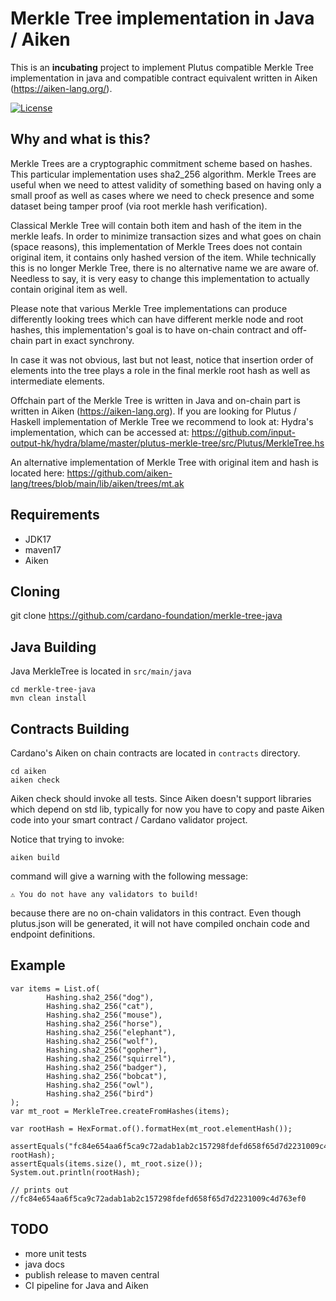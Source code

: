 # Merkle Tree implementation in Java / Aiken

This is an **incubating** project to implement Plutus compatible Merkle Tree implementation in java and compatible contract equivalent written in Aiken (https://aiken-lang.org/).

[![License](https://img.shields.io:/github/license/cardano-foundation/merkle-tree-java?label=license)](https://github.com/cardano-foundation/merkle-tree-java/blob/master/LICENSE)

## Why and what is this?
Merkle Trees are a cryptographic commitment scheme based on hashes. This particular implementation uses sha2_256 algorithm.
Merkle Trees are useful when we need to attest validity of something based on having only a small proof as well as cases
where we need to check presence and some dataset being tamper proof (via root merkle hash verification).

Classical Merkle Tree will contain both item and hash of the item in the merkle leafs. In order to minimize transaction sizes
and what goes on chain (space reasons), this implementation of Merkle Trees does not contain original item,
it contains only hashed version of the item. While technically this is no longer Merkle Tree, there is no alternative name
we are aware of. Needless to say, it is very easy to change this implementation to actually contain original item as well.

Please note that various Merkle Tree implementations can produce differently looking trees which can have
different merkle node and root hashes, this implementation's goal is to have on-chain contract and off-chain part
in exact synchrony.

In case it was not obvious, last but not least, notice that insertion order of elements into the tree plays
a role in the final merkle root hash as well as intermediate elements.

Offchain part of the Merkle Tree is written in Java and on-chain part is written in Aiken (https://aiken-lang.org).
If you are looking for Plutus / Haskell implementation of Merkle Tree we recommend to look at: Hydra's implementation,
which can be accessed at: https://github.com/input-output-hk/hydra/blame/master/plutus-merkle-tree/src/Plutus/MerkleTree.hs

An alternative implementation of Merkle Tree with original item and hash is located here: https://github.com/aiken-lang/trees/blob/main/lib/aiken/trees/mt.ak

## Requirements
- JDK17
- maven17
- Aiken

## Cloning
git clone https://github.com/cardano-foundation/merkle-tree-java

## Java Building
Java MerkleTree is located in `src/main/java`
```
cd merkle-tree-java
mvn clean install
```

## Contracts Building
Cardano's Aiken on chain contracts are located in `contracts` directory.

```
cd aiken
aiken check
```

Aiken check should invoke all tests. Since Aiken doesn't support libraries which depend on std lib, typically for now
you have to copy and paste Aiken code into your smart contract / Cardano validator project.

Notice that trying to invoke:
```
aiken build
```
command will give a warning with the following message:
```
⚠ You do not have any validators to build!
```

because there are no on-chain validators in this contract. Even though plutus.json will be generated, it will not have
compiled onchain code and endpoint definitions.

## Example
```
var items = List.of(
        Hashing.sha2_256("dog"),
        Hashing.sha2_256("cat"),
        Hashing.sha2_256("mouse"),
        Hashing.sha2_256("horse"),
        Hashing.sha2_256("elephant"),
        Hashing.sha2_256("wolf"),
        Hashing.sha2_256("gopher"),
        Hashing.sha2_256("squirrel"),
        Hashing.sha2_256("badger"),
        Hashing.sha2_256("bobcat"),
        Hashing.sha2_256("owl"),
        Hashing.sha2_256("bird")
);
var mt_root = MerkleTree.createFromHashes(items);

var rootHash = HexFormat.of().formatHex(mt_root.elementHash());

assertEquals("fc84e654aa6f5ca9c72adab1ab2c157298fdefd658f65d7d2231009c4d763ef0", rootHash);
assertEquals(items.size(), mt_root.size());
System.out.println(rootHash);

// prints out
//fc84e654aa6f5ca9c72adab1ab2c157298fdefd658f65d7d2231009c4d763ef0
```

## TODO
- more unit tests
- java docs
- publish release to maven central 
- CI pipeline for Java and Aiken
